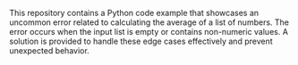 This repository contains a Python code example that showcases an uncommon error related to calculating the average of a list of numbers. The error occurs when the input list is empty or contains non-numeric values. A solution is provided to handle these edge cases effectively and prevent unexpected behavior.